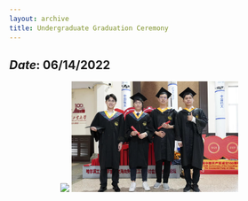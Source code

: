 ```yaml
---
layout: archive
title: Undergraduate Graduation Ceremony
---
```


## *Date*: 06/14/2022

<center>
<figure>
<img src="imgs/BA_gra2.png" width=300px>
<img src="imgs/B_graduate.png" width=300px>
</figure>
</center>
